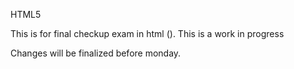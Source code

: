 HTML5


This is for final checkup exam in html ().
This is a work in progress

Changes will be finalized before monday.


